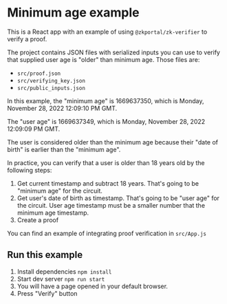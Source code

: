 # Minimum age example

This is a React app with an example of using `@zkportal/zk-verifier` to verify a proof.

The project contains JSON files with serialized inputs you can use to verify that supplied user age is "older" than minimum age.
Those files are:
- `src/proof.json`
- `src/verifying_key.json`
- `src/public_inputs.json`

In this example, the "minimum age" is 1669637350, which is Monday, November 28, 2022 12:09:10 PM GMT.

The "user age" is 1669637349, which is Monday, November 28, 2022 12:09:09 PM GMT.

The user is considered older than the minimum age because their "date of birth" is earlier than the "minimum age".

In practice, you can verify that a user is older than 18 years old by the following steps:
1. Get current timestamp and subtract 18 years. That's going to be "minimum age" for the circuit.
2. Get user's date of birth as timestamp. That's going to be "user age" for the circuit. User age timestamp must be a smaller number that the minimum age timestamp.
3. Create a proof

You can find an example of integrating proof verification in `src/App.js`

## Run this example

1. Install dependencies `npm install`
2. Start dev server `npm run start`
3. You will have a page opened in your default browser.
4. Press "Verify" button
